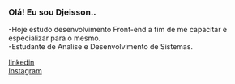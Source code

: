 ### Olá! Eu sou Djeisson..


-Hoje estudo desenvolvimento Front-end a fim de me capacitar e especializar para o mesmo.<br>
-Estudante de Analise e Desenvolvimento de Sistemas.

<div>
  <a href="in/djeisson-schneider-39b2481a3" target="_blank">linkedin</a>
</div>
<div>
  <a href="https://www.instagram.com/djeisson_sch/" target="_blank">Instagram</a>
</div>
